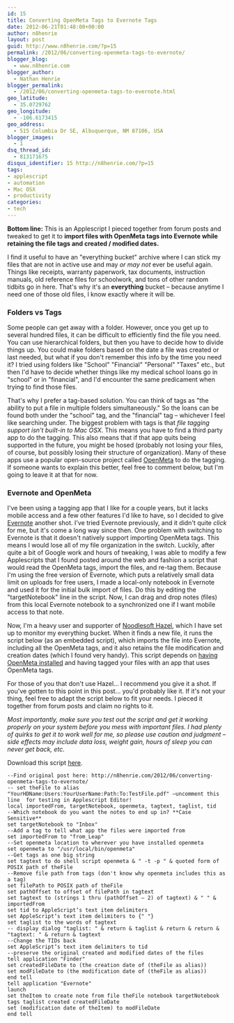 ```yaml
---
id: 15
title: Converting OpenMeta Tags to Evernote Tags
date: 2012-06-21T01:48:00+00:00
author: n8henrie
layout: post
guid: http://www.n8henrie.com/?p=15
permalink: /2012/06/converting-openmeta-tags-to-evernote/
blogger_blog:
  - www.n8henrie.com
blogger_author:
  - Nathan Henrie
blogger_permalink:
  - /2012/06/converting-openmeta-tags-to-evernote.html
geo_latitude:
  - 35.0729762
geo_longitude:
  - -106.6173415
geo_address:
  - 515 Columbia Dr SE, Albuquerque, NM 87106, USA
blogger_images:
  - 1
dsq_thread_id:
  - 813171675
disqus_identifier: 15 http://n8henrie.com/?p=15
tags:
- applescript
- automation
- Mac OSX
- productivity
categories:
- tech
---
```

**Bottom line:** This is an Applescript I pieced together from forum posts and tweaked to get it to **import files with OpenMeta tags into Evernote while retaining the file tags and created / modified dates.**

<!--more-->

I find it useful to have an "everything bucket" archive where I can stick my files that are not in active use and may _or may not_ ever be useful again. Things like receipts, warranty paperwork, tax documents, instruction manuals, old reference files for schoolwork, and tons of other random tidbits go in here. That's why it's an **everything** bucket – because anytime I need one of those old files, I know exactly where it will be.

### Folders vs Tags

Some people can get away with a folder. However, once you get up to several hundred files, it can be difficult to efficiently find the file you need. You can use hierarchical folders, but then you have to decide how to divide things up. You could make folders based on the date a file was created or last needed, but what if you don't remember this info by the time you need it? I tried using folders like "School" "Financial" "Personal" "Taxes" etc., but then I'd have to decide whether things like my medical school loans go in "school" or in "financial", and I'd encounter the same predicament when trying to find those files.

That's why I prefer a tag-based solution. You can think of tags as "the ability to put a file in multiple folders simultaneously." So the loans can be found both under the "school" tag, and the "financial" tag – whichever I feel like searching under. The biggest problem with tags is that _file tagging support isn't built-in to Mac OSX_. This means you have to find a third party app to do the tagging. This also means that if that app quits being supported in the future, you might be hosed (probably not losing your files, of course, but possibly losing their structure of organization). Many of these apps use a popular open-source project called <a target="_blank" href="http://code.google.com/p/openmeta/">OpenMeta</a> to do the tagging. If someone wants to explain this better, feel free to comment below, but I'm going to leave it at that for now.

### Evernote and OpenMeta

I've been using a tagging app that I like for a couple years, but it lacks mobile access and a few other features I'd like to have, so I decided to give <a target="_blank" href="http://evernote.com">Evernote</a> another shot. I've tried Evernote previously, and it didn't quite _click_ for me, but it's come a long way since then. One problem with switching to Evernote is that it doesn't natively support importing OpenMeta tags. This means I would lose all of my file organization in the switch. Luckily, after quite a bit of Google work and hours of tweaking, I was able to modify a few Applescripts that I found posted around the web and fashion a script that would read the OpenMeta tags, import the files, and re-tag them. Because I'm using the free version of Evernote, which puts a relatively small data limit on uploads for free users, I made a local-only notebook in Evernote and used it for the initial bulk import of files. Do this by editing the "targetNotebook" line in the script. Now, I can drag and drop notes (files) from this local Evernote notebook to a synchronized one if I want mobile access to that note.

Now, I'm a heavy user and supporter of <a target="_blank" href="http://www.noodlesoft.com/" title="Hazel">Noodlesoft Hazel</a>, which I have set up to monitor my everything bucket. When it finds a new file, it runs the script below (as an embedded script), which imports the file into Evernote, including all the OpenMeta tags, and it also retains the file modification and creation dates (which I found very handy). This script depends on <a target="_blank" href="http://code.google.com/p/openmeta/downloads/list" title="OpenMeta">having OpenMeta installed</a> and having tagged your files with an app that uses OpenMeta tags.

For those of you that don't use Hazel... I recommend you give it a shot. If you've gotten to this point in this post... you'd probably like it. If it's not your thing, feel free to adapt the script below to fit your needs. I pieced it together from forum posts and claim no rights to it.

_Most importantly, make sure you test out the script and get it working properly on your system before you mess with important files. I had plenty of quirks to get it to work well for me, so please use caution and judgment – side effects may include data loss, weight gain, hours of sleep you can never get back, etc._

Download this script [here](http://cl.ly/0U1g1e1L3D2v0h1F2P1l).

```applescript
--Find original post here: http://n8henrie.com/2012/06/converting-openmeta-tags-to-evernote/
-- set theFile to alias "YourHDName:Users:YourUserName:Path:To:TestFile.pdf" –uncomment this line  for testing in Applescript Editor!
local importedFrom, targetNotebook, openmeta, tagtext, taglist, tid
--Which notebook do you want the notes to end up in? **Case Sensitive**
set targetNotebook to "Inbox"
--Add a tag to tell what app the files were imported from
set importedFrom to "from_Leap"
--Set openmeta location to wherever you have installed openmeta
set openmeta to "/usr/local/bin/openmeta"
--Get tags as one big string
set tagtext to do shell script openmeta & " -t -p " & quoted form of POSIX path of theFile
--Remove file path from tags (don't know why openmeta includes this as a tag)
set filePath to POSIX path of theFile
set pathOffset to offset of filePath in tagtext
set tagtext to (strings 1 thru (pathOffset – 2) of tagtext) & " " & importedFrom
set tid to AppleScript‘s text item delimiters
set AppleScript‘s text item delimiters to {" "}
set taglist to the words of tagtext
-- display dialog "taglist: " & return & taglist & return & return & "tagtext: " & return & tagtext
--Change the TIDs back
set AppleScript‘s text item delimiters to tid
--preserve the original created and modified dates of the files
tell application "Finder"
set createdFileDate to (the creation date of (theFile as alias))
set modFileDate to (the modification date of (theFile as alias))
end tell
tell application "Evernote"
launch
set theItem to create note from file theFile notebook targetNotebook tags taglist created createdFileDate
set (modification date of theItem) to modFileDate
end tell
```
